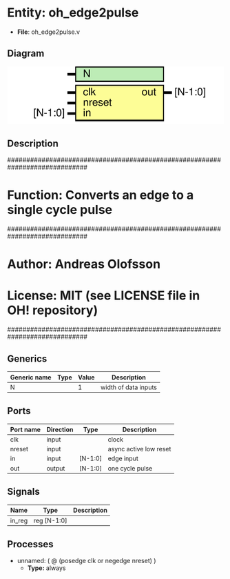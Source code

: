 # Entity: oh_edge2pulse

- **File**: oh_edge2pulse.v
## Diagram

![Diagram](oh_edge2pulse.svg "Diagram")
## Description

#############################################################################
# Function: Converts an edge to a single cycle pulse                        #
#############################################################################
# Author:   Andreas Olofsson                                                #
# License:  MIT (see LICENSE file in OH! repository)                        #
#############################################################################

## Generics

| Generic name | Type | Value | Description            |
| ------------ | ---- | ----- | ---------------------- |
| N            |      | 1     |  width of data inputs  |
## Ports

| Port name | Direction | Type    | Description            |
| --------- | --------- | ------- | ---------------------- |
| clk       | input     |         | clock                  |
| nreset    | input     |         | async active low reset |
| in        | input     | [N-1:0] | edge input             |
| out       | output    | [N-1:0] | one cycle pulse        |
## Signals

| Name   | Type        | Description |
| ------ | ----------- | ----------- |
| in_reg | reg [N-1:0] |             |
## Processes
- unnamed: ( @ (posedge clk or negedge nreset) )
  - **Type:** always
